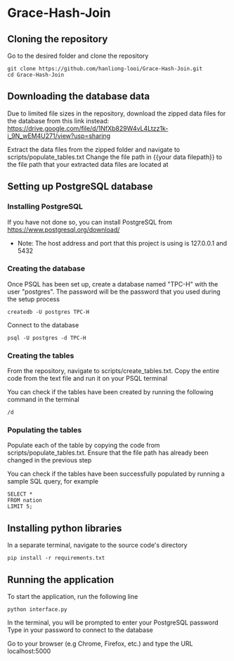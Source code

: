 # Grace-Hash-Join

## Cloning the repository
Go to the desired folder and clone the repository
```
git clone https://github.com/hanliong-looi/Grace-Hash-Join.git
cd Grace-Hash-Join
```

## Downloading the database data
Due to limited file sizes in the repository, download the zipped data files for the database from this link instead: 
https://drive.google.com/file/d/1NfXb829W4vL4Ltzz1k-i_9N_wEM4U271/view?usp=sharing

Extract the data files from the zipped folder and navigate to scripts/populate_tables.txt
Change the file path in {{your data filepath}} to the file path that your extracted data files are located at

## Setting up PostgreSQL database
### Installing PostgreSQL
If you have not done so, you can install PostgreSQL from https://www.postgresql.org/download/
* Note: The host address and port that this project is using is 127.0.0.1 and 5432

### Creating the database
Once PSQL has been set up, create a database named "TPC-H" with the user "postgres". The password will be the password that you used during the setup process
```
createdb -U postgres TPC-H
```

Connect to the database
``` 
psql -U postgres -d TPC-H
```

### Creating the tables
From the repository, navigate to scripts/create_tables.txt.
Copy the entire code from the text file and run it on your PSQL terminal

You can check if the tables have been created by running the following command in the terminal
```
/d
```

### Populating the tables
Populate each of the table by copying the code from scripts/populate_tables.txt. Ensure that the file path has already been changed in the previous step

You can check if the tables have been successfully populated by running a sample SQL query, for example
```
SELECT *
FROM nation
LIMIT 5;
```

## Installing python libraries
In a separate terminal, navigate to the source code's directory
```
pip install -r requirements.txt
```

## Running the application
To start the application, run the following line
```
python interface.py
```

In the terminal, you will be prompted to enter your PostgreSQL password
Type in your password to connect to the database

Go to your browser (e.g Chrome, Firefox, etc.) and type the URL localhost:5000
